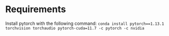 # Requirements

Install pytorch with the following command:
`conda install pytorch==1.13.1 torchvision torchaudio pytorch-cuda=11.7 -c pytorch -c nvidia`